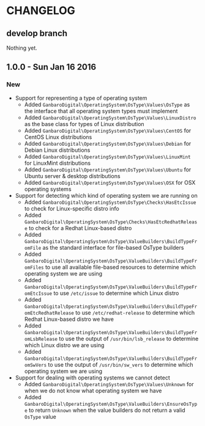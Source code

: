 # CHANGELOG

## develop branch

Nothing yet.

## 1.0.0 - Sun Jan 16 2016

### New

* Support for representing a type of operating system
  * Added `GanbaroDigital\OperatingSystem\OsType\Values\OsType` as the interface that all operating system types must implement
  * Added `GanbaroDigital\OperatingSystem\OsType\Values\LinuxDistro` as the base class for types of Linux distribution
  * Added `GanbaroDigital\OperatingSystem\OsType\Values\CentOS` for CentOS Linux distributions
  * Added `GanbaroDigital\OperatingSystem\OsType\Values\Debian` for Debian Linux distributions
  * Added `GanbaroDigital\OperatingSystem\OsType\Values\LinuxMint` for LinuxMint distributions
  * Added `GanbaroDigital\OperatingSystem\OsType\Values\Ubuntu` for Ubuntu server & desktop distributions
  * Added `GanbaroDigital\OperatingSystem\OsType\Values\OSX` for OSX operating systems
* Support for detecting which kind of operating system we are running on
  * Added `GanbaroDigital\OperatingSystem\OsType\Checks\HasEtcIssue` to check for Linux-specific distro info
  * Added `GanbaroDigital\OperatingSystem\OsType\Checks\HasEtcRedhatRelease` to check for a Redhat Linux-based distro
  * Added `GanbaroDigital\OperatingSystem\OsType\ValueBuilders\BuildTypeFromFile` as the standard interface for file-based OsType builders
  * Added `GanbaroDigital\OperatingSystem\OsType\ValueBuilders\BuildTypeFromFiles` to use all available file-based resources to determine which operating system we are using
  * Added `GanbaroDigital\OperatingSystem\OsType\ValueBuilders\BuildTypeFromEtcIssue` to use `/etc/issue` to determine which Linux distro
  * Added `GanbaroDigital\OperatingSystem\OsType\ValueBuilders\BuildTypeFromEtcRedhatRelease` to use `/etc/redhat-release` to determine which Redhat Linux-based distro we have
  * Added `GanbaroDigital\OperatingSystem\OsType\ValueBuilders\BuildTypeFromLsbRelease` to use the output of `/usr/bin/lsb_release` to determine which Linux distro we are using
  * Added `GanbaroDigital\OperatingSystem\OsType\ValueBuilders\BuildTypeFromSwVers` to use the output of `/usr/bin/sw_vers` to determine which operating system we are using
* Support for dealing with operating systems we cannot detect
  * Added `GanbaroDigital\OperatingSystem\OsType\Values\Unknown` for when we do not know what operating system we have
  * Added `GanbaroDigital\OperatingSystem\OsType\ValueBuilders\EnsureOsType` to return `Unknown` when the value builders do not return a valid `OsType` value